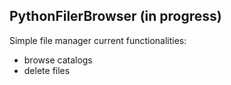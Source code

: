 ## PythonFilerBrowser (in progress)

Simple file manager
current functionalities:

- browse catalogs 
- delete files

